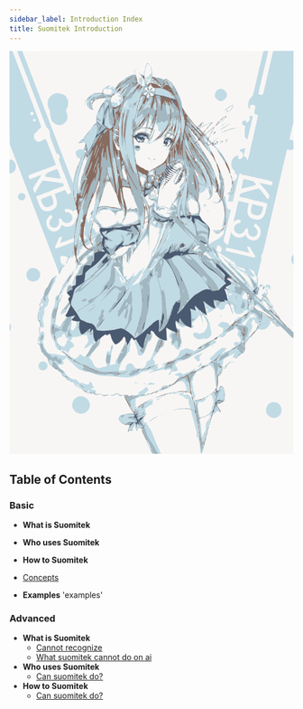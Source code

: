 ```yaml
---
sidebar_label: Introduction Index
title: Suomitek Introduction
---
```


![Suomitek is a AI Platform](/img/suomitek-logo.svg)

## Table of Contents

### Basic

- **What is Suomitek**
- **Who uses Suomitek**
- **How to Suomitek**

- [Concepts](concepts.md)
- **Examples**
      'examples'

### Advanced

- **What is Suomitek**
  - [Cannot recognize](#11-i-can-not-recognize-with-my-picture)
  - [What suomitek cannot do on ai](#a)
- **Who uses Suomitek**
  - [Can suomitek do?](#b)
- **How to Suomitek**
  - [Can suomitek do?](#b)
